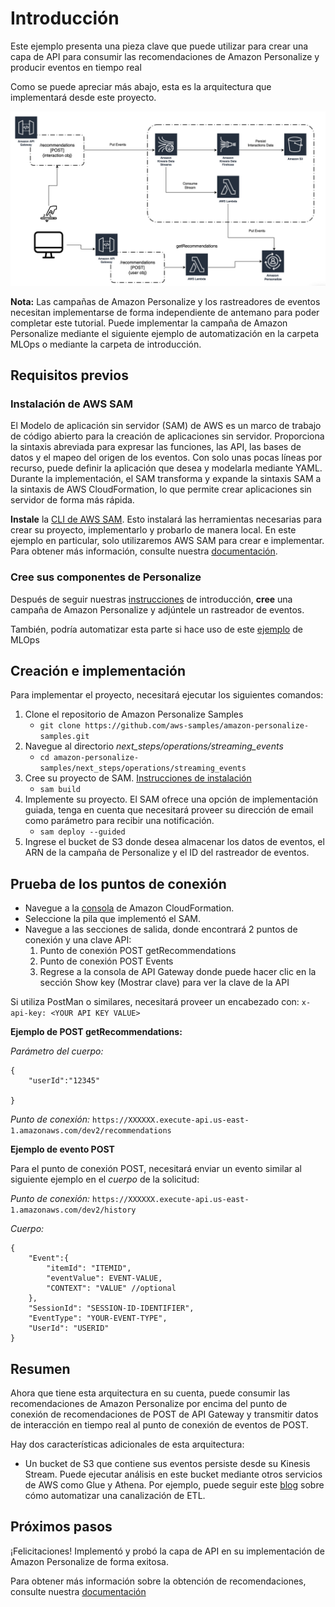 # Introducción

Este ejemplo presenta una pieza clave que puede utilizar para crear una capa de API para consumir las recomendaciones de Amazon Personalize y producir eventos en tiempo real

Como se puede apreciar más abajo, esta es la arquitectura que implementará desde este proyecto.

![Architecture Diagram](images/architecture.png)

**Nota:** Las campañas de Amazon Personalize y los rastreadores de eventos necesitan implementarse de forma independiente de antemano para poder completar este tutorial. Puede implementar la campaña de Amazon Personalize mediante el siguiente ejemplo de automatización en la carpeta MLOps o mediante la carpeta de introducción.

## Requisitos previos

### Instalación de AWS SAM

El Modelo de aplicación sin servidor (SAM) de AWS es un marco de trabajo de código abierto para la creación de aplicaciones sin servidor. Proporciona la sintaxis abreviada para expresar las funciones, las API, las bases de datos y el mapeo del origen de los eventos. Con solo unas pocas líneas por recurso, puede definir la aplicación que desea y modelarla mediante YAML. Durante la implementación, el SAM transforma y expande la sintaxis SAM a la sintaxis de AWS CloudFormation, lo que permite crear aplicaciones sin servidor de forma más rápida.

**Instale** la [CLI de AWS SAM](https://docs.aws.amazon.com/serverless-application-model/latest/developerguide/serverless-sam-cli-install.html).
Esto instalará las herramientas necesarias para crear su proyecto, implementarlo y probarlo de manera local. En este ejemplo en particular, solo utilizaremos AWS SAM para crear e implementar. Para obtener más información, consulte nuestra [documentación](https://docs.aws.amazon.com/serverless-application-model/latest/developerguide/what-is-sam.html).

### Cree sus componentes de Personalize 

Después de seguir nuestras [instrucciones](https://github.com/aws-samples/amazon-personalize-samples/tree/master/getting_started) de introducción, **cree** una campaña de Amazon Personalize y adjúntele un rastreador de eventos.

También, podría automatizar esta parte si hace uso de este [ejemplo](https://github.com/aws-samples/amazon-personalize-samples/tree/master/next_steps/operations/ml_ops) de MLOps

## Creación e implementación

Para implementar el proyecto, necesitará ejecutar los siguientes comandos:

1. Clone el repositorio de Amazon Personalize Samples
    - `git clone https://github.com/aws-samples/amazon-personalize-samples.git`
2. Navegue al directorio *next_steps/operations/streaming_events*
    - `cd amazon-personalize-samples/next_steps/operations/streaming_events`
3. Cree su proyecto de SAM. [Instrucciones de instalación](https://docs.aws.amazon.com/serverless-application-model/latest/developerguide/serverless-sam-cli-install.html)
    - `sam build`
4. Implemente su proyecto. El SAM ofrece una opción de implementación guiada, tenga en cuenta que necesitará proveer su dirección de email como parámetro para recibir una notificación.
    - `sam deploy --guided`
5. Ingrese el bucket de S3 donde desea almacenar los datos de eventos, el ARN de la campaña de Personalize y el ID del rastreador de eventos.

## Prueba de los puntos de conexión

- Navegue a la [consola](https://console.aws.amazon.com/cloudformation/home?region=us-east-1) de Amazon CloudFormation.
- Seleccione la pila que implementó el SAM.
- Navegue a las secciones de salida, donde encontrará 2 puntos de conexión y una clave API:
    1. Punto de conexión POST getRecommendations
    2. Punto de conexión POST Events
    3. Regrese a la consola de API Gateway donde puede hacer clic en la sección Show key (Mostrar clave) para ver la clave de la API

Si utiliza PostMan o similares, necesitará proveer un encabezado con:
`x-api-key: <YOUR API KEY VALUE>`

**Ejemplo de POST getRecommendations:**

*Parámetro del cuerpo:*
```
{
    "userId":"12345"
    
}
```

*Punto de conexión:* `https://XXXXXX.execute-api.us-east-1.amazonaws.com/dev2/recommendations`


**Ejemplo de evento POST**

Para el punto de conexión POST, necesitará enviar un evento similar al siguiente ejemplo en el *cuerpo* de la solicitud:

*Punto de conexión:* `https://XXXXXX.execute-api.us-east-1.amazonaws.com/dev2/history`

*Cuerpo:*
```
{
    "Event":{
        "itemId": "ITEMID",
        "eventValue": EVENT-VALUE,
        "CONTEXT": "VALUE" //optional
    },
    "SessionId": "SESSION-ID-IDENTIFIER",
    "EventType": "YOUR-EVENT-TYPE",
    "UserId": "USERID"
}
```

## Resumen

Ahora que tiene esta arquitectura en su cuenta, puede consumir las recomendaciones de Amazon Personalize por encima del punto de conexión de recomendaciones de POST de API Gateway y transmitir datos de interacción en tiempo real al punto de conexión de eventos de POST.

Hay dos características adicionales de esta arquitectura:

- Un bucket de S3 que contiene sus eventos persiste desde su Kinesis Stream. Puede ejecutar análisis en este bucket mediante otros servicios de AWS como Glue y Athena. Por ejemplo, puede seguir este [blog](https://aws.amazon.com/blogs/big-data/build-and-automate-a-serverless-data-lake-using-an-aws-glue-trigger-for-the-data-catalog-and-etl-jobs/) sobre cómo automatizar una canalización de ETL.



## Próximos pasos

¡Felicitaciones! Implementó y probó la capa de API en su implementación de Amazon Personalize de forma exitosa.

Para obtener más información sobre la obtención de recomendaciones, consulte nuestra [documentación](https://docs.aws.amazon.com/personalize/latest/dg/getting-recommendations.html)
